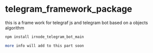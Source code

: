 # telegram_framework_package
this is a frame work for telegraf js and telegram bot based on a objects algorithm 

```bash
npm install irnode_telegram_bot_main
```

```bash
more info will add to this part soon
```
